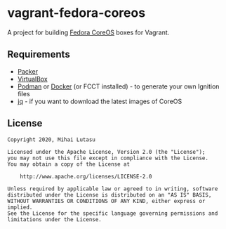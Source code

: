 # vagrant-fedora-coreos

A project for building [Fedora CoreOS](https://getfedora.org/en/coreos?stream=stable) boxes for Vagrant.

## Requirements
- [Packer](https://www.packer.io/)
- [VirtualBox](https://www.virtualbox.org)
- [Podman](https://podman.io/) or [Docker](https://www.docker.com/) (or FCCT installed) - to generate your own Ignition files
- [jq](https://stedolan.github.io/jq/) - if you want to download the latest images of CoreOS

## License

```text
Copyright 2020, Mihai Lutasu

Licensed under the Apache License, Version 2.0 (the "License");
you may not use this file except in compliance with the License.
You may obtain a copy of the License at

    http://www.apache.org/licenses/LICENSE-2.0

Unless required by applicable law or agreed to in writing, software
distributed under the License is distributed on an "AS IS" BASIS,
WITHOUT WARRANTIES OR CONDITIONS OF ANY KIND, either express or implied.
See the License for the specific language governing permissions and
limitations under the License.
```
